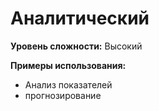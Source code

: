 # Аналитический

**Уровень сложности:** Высокий

**Примеры использования:**
- Анализ показателей
- прогнозирование
